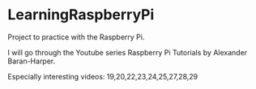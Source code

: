 # LearningRaspberryPi
Project to practice with the Raspberry Pi.

I will go through the Youtube series Raspberry Pi Tutorials by Alexander Baran-Harper.

Especially interesting videos:
19,20,22,23,24,25,27,28,29

